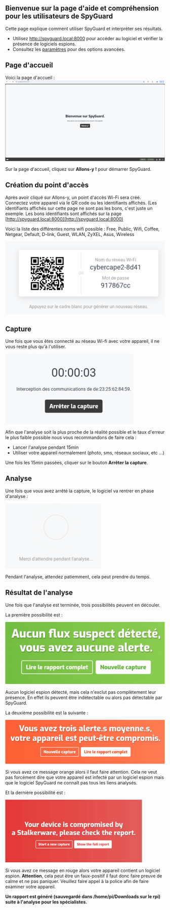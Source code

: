 ## Bienvenue sur la page d'aide et compréhension pour les utilisateurs de SpyGuard

Cette page explique comment utiliser SpyGuard et interpréter ses résultats.

*   Utilisez http://spyguard.local:8000 pour accéder au logiciel et vérifier la présence de logiciels espions.
*   Consultez les [paramètres](https://zeckkk7.github.io/aide_spyguard) pour des options avancées.

## Page d'accueil

Voici la page d'accueil :![image_home](images/pagehome.png)

Sur la page d'accueil, cliquez sur **Allons-y !** pour démarrer SpyGuard.

## Création du point d'accès

Après avoir cliqué sur Allons-y, un point d'accès Wi-Fi sera créé. Connectez votre appareil via le QR code ou les identifiants affichés. (Les identifiants affichés sur cette page ne sont pas les bons, c'est juste un exemple. Les bons identifiants sont affichés sur la page [http://spyguard.local:8000](http://spyguard.local:8000)

Voici la liste des différentes noms wifi possible : Free, Public, Wifi, Coffee, Netgear, Default, D-link, Guest, WLAN, ZyXEL, Asus, Wireless

![image_ap](images/ap.png)

## Capture

Une fois que vous êtes connecté au réseau Wi-fi avec votre appareil, il ne vous reste plus qu'à l'utiliser.

![image_capture](images/capture.png)

Afin que l'analyse soit la plus proche de la réalité possible et le taux d'erreur le plus faible possible nous vous recommandons de faire cela :

*   Lancer l'analyse pendant 15min
*   Utiliser votre appareil normalement (photo, sms, réseaux sociaux, etc ...)

Une fois les 15min passées, cliquer sur le bouton **Arrêter la capture**.

## Analyse

Une fois que vous avez arrêté la capture, le logiciel va rentrer en phase d'analyse :

![image_ana](images/analyse.png)

Pendant l'analyse, attendez patiemment, cela peut prendre du temps.

## Résultat de l'analyse

Une fois que l'analyse est terminée, trois possibilités peuvent en découler.

La première possibilité est :

![image_vert](images/rien.png)

Aucun logiciel espion détecté, mais cela n'exclut pas complètement leur présence. En effet ils peuvent être indétectable ou alors pas détectable par SpyGuard.

La deuxième possibilité est la suivante :

![image_orange](images/peutetre.png)

Si vous avez ce message orange alors il faut faire attention. Cela ne veut pas forcément dire que votre appareil est infecté par un logiciel espion mais que le logiciel SpyGuard ne connaît pas tous les liens analysés.

Et la dernière possibilité est :

![image_rouge](images/spyware.png)

Si vous avez ce message en rouge alors votre appareil contient un logiciel espion. **Attention**, cela peut être un faux-positif il faut donc faire preuve de calme et ne pas paniquer. Veuillez faire appel à la police afin de faire examiner votre appareil.

**Un rapport est généré (sauvegardé dans /home/pi/Downloads sur le rpi) suite à l'analyse pour les spécialistes.**
